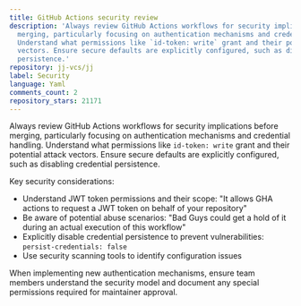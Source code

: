 ```yaml
---
title: GitHub Actions security review
description: 'Always review GitHub Actions workflows for security implications before
  merging, particularly focusing on authentication mechanisms and credential handling.
  Understand what permissions like `id-token: write` grant and their potential attack
  vectors. Ensure secure defaults are explicitly configured, such as disabling credential
  persistence.'
repository: jj-vcs/jj
label: Security
language: Yaml
comments_count: 2
repository_stars: 21171
---
```


Always review GitHub Actions workflows for security implications before merging, particularly focusing on authentication mechanisms and credential handling. Understand what permissions like `id-token: write` grant and their potential attack vectors. Ensure secure defaults are explicitly configured, such as disabling credential persistence.

Key security considerations:
- Understand JWT token permissions and their scope: "It allows GHA actions to request a JWT token on behalf of your repository"
- Be aware of potential abuse scenarios: "Bad Guys could get a hold of it during an actual execution of this workflow"
- Explicitly disable credential persistence to prevent vulnerabilities: `persist-credentials: false`
- Use security scanning tools to identify configuration issues

When implementing new authentication mechanisms, ensure team members understand the security model and document any special permissions required for maintainer approval.
